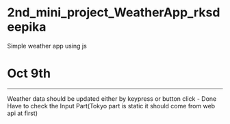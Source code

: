 # 2nd_mini_project_WeatherApp_rksdeepika
Simple weather app using js
# Oct 9th
-----------------------------------------------

Weather data should be updated either by keypress or button click - Done
Have to check the Input Part(Tokyo part is static it should come from web api at first)